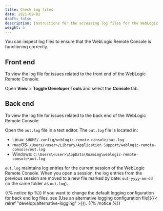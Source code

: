 ```yaml
---
title: Check log files
date: 2021-09-01
draft: false
description: Instructions for the accessing log files for the WebLogic Remote Console
weight: 5
---
```


You can inspect log files to ensure that the WebLogic Remote Console is functioning correctly.

## Front end

To view the log file for issues related to the front end of the WebLogic Remote Console:

Open **View** > **Toggle Developer Tools** and select the **Console** tab.

## Back end

To view the log file for issues related to the back end of the WebLogic Remote Console:

Open the `out.log` file in a text editor. The `out.log` file is located in:
- Linux: `$HOME/.config/weblogic-remote-console/out.log`
- macOS: `/Users/<user>/Library/Application Support/weblogic-remote-console/out.log`
- Windows: `C:\Users\<user>\AppData\Roaming\weblogic-remote-console\out.log`

`out.log` maintains log entries for the current session of the WebLogic Remote Console. When you open a session, the log entries from the previous session are moved to a new file marked by date: `out-yyyy-mm-dd` (in the same folder as `out.log`).

{{% notice tip %}}
If you want to change the default logging configuration for back end log files, see [Use an alternative logging configuration file]({{< relref "develop/alternative-logging" >}}).
{{% /notice %}}

